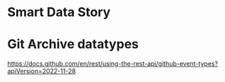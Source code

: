 # Smart Data Story


# Git Archive datatypes

https://docs.github.com/en/rest/using-the-rest-api/github-event-types?apiVersion=2022-11-28
